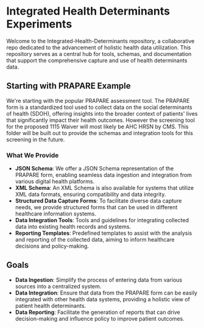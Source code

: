 # Integrated Health Determinants Experiments

Welcome to the Integrated-Health-Determinants repository, a collaborative repo dedicated to the advancement of holistic health data utilization. This repository serves as a central hub for tools, schemas, and documentation that support the comprehensive capture and use of health determinants data.

## Starting with PRAPARE Example

We're starting with the popular PRAPARE assessment tool. The PRAPARE form is a standardized tool used to collect data on the social determinants of health (SDOH), offering insights into the broader context of patients' lives that significantly impact their health outcomes. However the screening tool for the proposed 1115 Waiver will most likely be AHC HRSN by CMS. This folder will be built out to provide the schemas and integration tools for this screening in the future. 
 
### What We Provide

- **JSON Schema**: We offer a JSON Schema representation of the PRAPARE form, enabling seamless data ingestion and integration from various digital health platforms.
- **XML Schema**: An XML Schema is also available for systems that utilize XML data formats, ensuring compatibility and data integrity.
- **Structured Data Capture Forms**: To facilitate diverse data capture needs, we provide structured forms that can be used in different healthcare information systems.
- **Data Integration Tools**: Tools and guidelines for integrating collected data into existing health records and systems.
- **Reporting Templates**: Predefined templates to assist with the analysis and reporting of the collected data, aiming to inform healthcare decisions and policy-making.

## Goals

- **Data Ingestion**: Simplify the process of entering data from various sources into a centralized system.
- **Data Integration**: Ensure that data from the PRAPARE form can be easily integrated with other health data systems, providing a holistic view of patient health determinants.
- **Data Reporting**: Facilitate the generation of reports that can drive decision-making and influence policy to improve patient outcomes.


